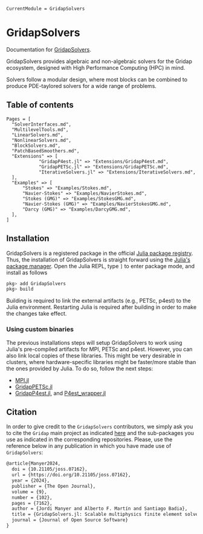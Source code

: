 ```@meta
CurrentModule = GridapSolvers
```

# GridapSolvers

Documentation for [GridapSolvers](https://github.com/gridap/GridapSolvers.jl).

GridapSolvers provides algebraic and non-algebraic solvers for the Gridap ecosystem, designed with High Performance Computing (HPC) in mind.

Solvers follow a modular design, where most blocks can be combined to produce PDE-taylored solvers for a wide range of problems.

## Table of contents

```@contents
Pages = [
  "SolverInterfaces.md",
  "MultilevelTools.md",
  "LinearSolvers.md",
  "NonlinearSolvers.md",
  "BlockSolvers.md",
  "PatchBasedSmoothers.md",
  "Extensions" => [
            "GridapP4est.jl" => "Extensions/GridapP4est.md",
            "GridapPETSc.jl" => "Extensions/GridapPETSc.md",
            "IterativeSolvers.jl" => "Extensions/IterativeSolvers.md",
  ],
  "Examples" => [
      "Stokes" => "Examples/Stokes.md",
      "Navier-Stokes" => "Examples/NavierStokes.md",
      "Stokes (GMG)" => "Examples/StokesGMG.md",
      "Navier-Stokes (GMG)" => "Examples/NavierStokesGMG.md",
      "Darcy (GMG)" => "Examples/DarcyGMG.md",
  ],
]
```

## Installation

GridapSolvers is a registered package in the official [Julia package registry](https://github.com/JuliaRegistries/General).  Thus, the installation of GridapSolvers is straight forward using the [Julia's package manager](https://julialang.github.io/Pkg.jl/v1/). Open the Julia REPL, type `]` to enter package mode, and install as follows

```julia
pkg> add GridapSolvers
pkg> build
```

Building is required to link the external artifacts (e.g., PETSc, p4est) to the Julia environment. Restarting Julia is required after building in order to make the changes take effect.

### Using custom binaries

The previous installations steps will setup GridapSolvers to work using Julia's pre-compiled artifacts for MPI, PETSc and p4est. However, you can also link local copies of these libraries. This might be very desirable in clusters, where hardware-specific libraries might be faster/more stable than the ones provided by Julia. To do so, follow the next steps:

- [MPI.jl](https://juliaparallel.org/MPI.jl/stable/configuration/)
- [GridapPETSc.jl](https://github.com/gridap/GridapPETSc.jl)
- [GridapP4est.jl](https://github.com/gridap/GridapP4est.jl), and [P4est_wrapper.jl](https://github.com/gridap/p4est_wrapper.jl)

## Citation

In order to give credit to the `GridapSolvers` contributors, we simply ask you to cite the `Gridap` main project as indicated [here](https://github.com/gridap/Gridap.jl#how-to-cite-gridap) and the sub-packages you use as indicated in the corresponding repositories. Please, use the reference below in any publication in which you have made use of `GridapSolvers`:

```latex
@article{Manyer2024, 
  doi = {10.21105/joss.07162}, 
  url = {https://doi.org/10.21105/joss.07162}, 
  year = {2024}, 
  publisher = {The Open Journal}, 
  volume = {9}, 
  number = {102}, 
  pages = {7162}, 
  author = {Jordi Manyer and Alberto F. Martín and Santiago Badia}, 
  title = {GridapSolvers.jl: Scalable multiphysics finite element solvers in Julia}, 
  journal = {Journal of Open Source Software} 
} 
```
